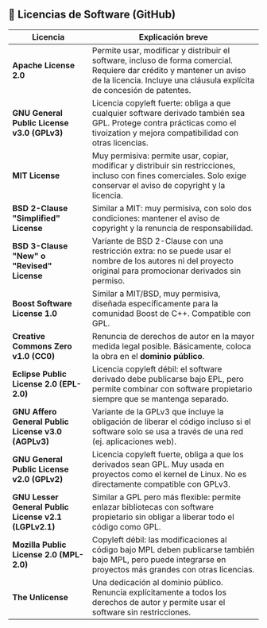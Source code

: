 ## 📜 Licencias de Software (GitHub)

| Licencia                                              | Explicación breve                                                                                                                                                                               |
| ----------------------------------------------------- | ----------------------------------------------------------------------------------------------------------------------------------------------------------------------------------------------- |
| **Apache License 2.0**                                | Permite usar, modificar y distribuir el software, incluso de forma comercial. Requiere dar crédito y mantener un aviso de la licencia. Incluye una cláusula explícita de concesión de patentes. |
| **GNU General Public License v3.0 (GPLv3)**           | Licencia copyleft fuerte: obliga a que cualquier software derivado también sea GPL. Protege contra prácticas como el tivoization y mejora compatibilidad con otras licencias.                   |
| **MIT License**                                       | Muy permisiva: permite usar, copiar, modificar y distribuir sin restricciones, incluso con fines comerciales. Solo exige conservar el aviso de copyright y la licencia.                         |
| **BSD 2-Clause "Simplified" License**                 | Similar a MIT: muy permisiva, con solo dos condiciones: mantener el aviso de copyright y la renuncia de responsabilidad.                                                                        |
| **BSD 3-Clause "New" o "Revised" License**            | Variante de BSD 2-Clause con una restricción extra: no se puede usar el nombre de los autores ni del proyecto original para promocionar derivados sin permiso.                                  |
| **Boost Software License 1.0**                        | Similar a MIT/BSD, muy permisiva, diseñada específicamente para la comunidad Boost de C++. Compatible con GPL.                                                                                  |
| **Creative Commons Zero v1.0 (CC0)**                  | Renuncia de derechos de autor en la mayor medida legal posible. Básicamente, coloca la obra en el **dominio público**.                                                                          |
| **Eclipse Public License 2.0 (EPL-2.0)**              | Licencia copyleft débil: el software derivado debe publicarse bajo EPL, pero permite combinar con software propietario siempre que se mantenga separado.                                        |
| **GNU Affero General Public License v3.0 (AGPLv3)**   | Variante de la GPLv3 que incluye la obligación de liberar el código incluso si el software solo se usa a través de una red (ej. aplicaciones web).                                              |
| **GNU General Public License v2.0 (GPLv2)**           | Licencia copyleft fuerte, obliga a que los derivados sean GPL. Muy usada en proyectos como el kernel de Linux. No es directamente compatible con GPLv3.                                         |
| **GNU Lesser General Public License v2.1 (LGPLv2.1)** | Similar a GPL pero más flexible: permite enlazar bibliotecas con software propietario sin obligar a liberar todo el código como GPL.                                                            |
| **Mozilla Public License 2.0 (MPL-2.0)**              | Copyleft débil: las modificaciones al código bajo MPL deben publicarse también bajo MPL, pero puede integrarse en proyectos más grandes con otras licencias.                                    |
| **The Unlicense**                                     | Una dedicación al dominio público. Renuncia explícitamente a todos los derechos de autor y permite usar el software sin restricciones.                                                          |
